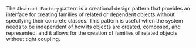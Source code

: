 The `Abstract Factory` pattern is a creational design pattern that provides an interface for creating families of related or dependent objects without specifying their concrete classes. This pattern is useful when the system needs to be independent of how its objects are created, composed, and represented, and it allows for the creation of families of related objects without tight coupling.